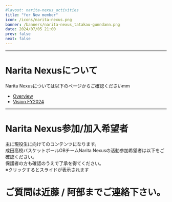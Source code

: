 ```yaml
---
#layout: narita-nexus_activities
title: "for New member"
icon: /icons/narita-nexus.png
banner: /banners/narita-nexus_tatakau-gunndann.png
date: 2024/07/05 21:00
prev: false
next: false
---
```

<script setup>
import Carousel from '/.vitepress/theme/components/Carousel.vue';
import { ref } from 'vue';

const slide_carousels = ref ({
  thumb: '/slides/for_new_member/slide_001.PNG',
  list:[
    '/slides/for_new_member/slide_001.PNG',
    '/slides/for_new_member/slide_002.PNG',
    '/slides/for_new_member/slide_003.PNG',
    '/slides/for_new_member/slide_004.PNG',
    '/slides/for_new_member/slide_005.PNG',
    '/slides/for_new_member/slide_006.PNG',
    '/slides/for_new_member/slide_007.PNG',
    '/slides/for_new_member/slide_008.PNG',
    '/slides/for_new_member/slide_009.PNG',
    '/slides/for_new_member/slide_010.PNG',
    '/slides/for_new_member/slide_011.PNG',
    '/slides/for_new_member/slide_012.PNG',
    '/slides/for_new_member/slide_013.PNG',
  ],
})
</script>

---
# Narita Nexusについて

Narita Nexusについては以下のページからご確認くださいmm  
- [Overview](../overview.md)
- [Vision FY2024](./vision_fy2024.md)

---
# Narita Nexus参加/加入希望者
主に現役生に向けてのコンテンツになります。  
成田高校バスケットボールOBチームNarita Nexusの活動参加希望者は以下をご確認ください。  
保護者の方も確認のうえで了承を得てください。  
※クリックするとスライドが表示されます
<Carousel :carousels="slide_carousels"/>

# ご質問は近藤 / 阿部までご連絡下さい。
